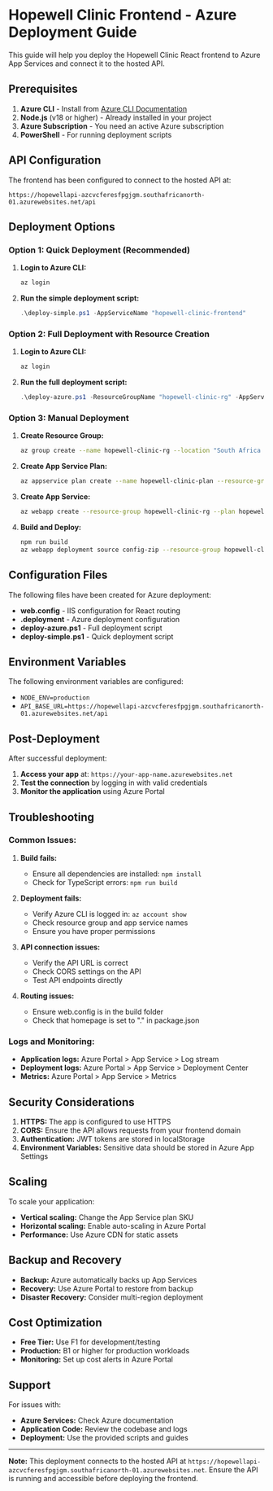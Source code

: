 # Hopewell Clinic Frontend - Azure Deployment Guide

This guide will help you deploy the Hopewell Clinic React frontend to Azure App Services and connect it to the hosted API.

## Prerequisites

1. **Azure CLI** - Install from [Azure CLI Documentation](https://docs.microsoft.com/en-us/cli/azure/install-azure-cli)
2. **Node.js** (v18 or higher) - Already installed in your project
3. **Azure Subscription** - You need an active Azure subscription
4. **PowerShell** - For running deployment scripts

## API Configuration

The frontend has been configured to connect to the hosted API at:
```
https://hopewellapi-azcvcferesfpgjgm.southafricanorth-01.azurewebsites.net/api
```

## Deployment Options

### Option 1: Quick Deployment (Recommended)

1. **Login to Azure CLI:**
   ```bash
   az login
   ```

2. **Run the simple deployment script:**
   ```powershell
   .\deploy-simple.ps1 -AppServiceName "hopewell-clinic-frontend"
   ```

### Option 2: Full Deployment with Resource Creation

1. **Login to Azure CLI:**
   ```bash
   az login
   ```

2. **Run the full deployment script:**
   ```powershell
   .\deploy-azure.ps1 -ResourceGroupName "hopewell-clinic-rg" -AppServiceName "hopewell-clinic-frontend"
   ```

### Option 3: Manual Deployment

1. **Create Resource Group:**
   ```bash
   az group create --name hopewell-clinic-rg --location "South Africa North"
   ```

2. **Create App Service Plan:**
   ```bash
   az appservice plan create --name hopewell-clinic-plan --resource-group hopewell-clinic-rg --location "South Africa North" --sku B1 --is-linux
   ```

3. **Create App Service:**
   ```bash
   az webapp create --resource-group hopewell-clinic-rg --plan hopewell-clinic-plan --name hopewell-clinic-frontend --runtime "NODE|18-lts"
   ```

4. **Build and Deploy:**
   ```bash
   npm run build
   az webapp deployment source config-zip --resource-group hopewell-clinic-rg --name hopewell-clinic-frontend --src build.zip
   ```

## Configuration Files

The following files have been created for Azure deployment:

- **web.config** - IIS configuration for React routing
- **.deployment** - Azure deployment configuration
- **deploy-azure.ps1** - Full deployment script
- **deploy-simple.ps1** - Quick deployment script

## Environment Variables

The following environment variables are configured:
- `NODE_ENV=production`
- `API_BASE_URL=https://hopewellapi-azcvcferesfpgjgm.southafricanorth-01.azurewebsites.net/api`

## Post-Deployment

After successful deployment:

1. **Access your app** at: `https://your-app-name.azurewebsites.net`
2. **Test the connection** by logging in with valid credentials
3. **Monitor the application** using Azure Portal

## Troubleshooting

### Common Issues:

1. **Build fails:**
   - Ensure all dependencies are installed: `npm install`
   - Check for TypeScript errors: `npm run build`

2. **Deployment fails:**
   - Verify Azure CLI is logged in: `az account show`
   - Check resource group and app service names
   - Ensure you have proper permissions

3. **API connection issues:**
   - Verify the API URL is correct
   - Check CORS settings on the API
   - Test API endpoints directly

4. **Routing issues:**
   - Ensure web.config is in the build folder
   - Check that homepage is set to "." in package.json

### Logs and Monitoring:

- **Application logs:** Azure Portal > App Service > Log stream
- **Deployment logs:** Azure Portal > App Service > Deployment Center
- **Metrics:** Azure Portal > App Service > Metrics

## Security Considerations

1. **HTTPS:** The app is configured to use HTTPS
2. **CORS:** Ensure the API allows requests from your frontend domain
3. **Authentication:** JWT tokens are stored in localStorage
4. **Environment Variables:** Sensitive data should be stored in Azure App Settings

## Scaling

To scale your application:
- **Vertical scaling:** Change the App Service plan SKU
- **Horizontal scaling:** Enable auto-scaling in Azure Portal
- **Performance:** Use Azure CDN for static assets

## Backup and Recovery

- **Backup:** Azure automatically backs up App Services
- **Recovery:** Use Azure Portal to restore from backup
- **Disaster Recovery:** Consider multi-region deployment

## Cost Optimization

- **Free Tier:** Use F1 for development/testing
- **Production:** B1 or higher for production workloads
- **Monitoring:** Set up cost alerts in Azure Portal

## Support

For issues with:
- **Azure Services:** Check Azure documentation
- **Application Code:** Review the codebase and logs
- **Deployment:** Use the provided scripts and guides

---

**Note:** This deployment connects to the hosted API at `https://hopewellapi-azcvcferesfpgjgm.southafricanorth-01.azurewebsites.net`. Ensure the API is running and accessible before deploying the frontend.


